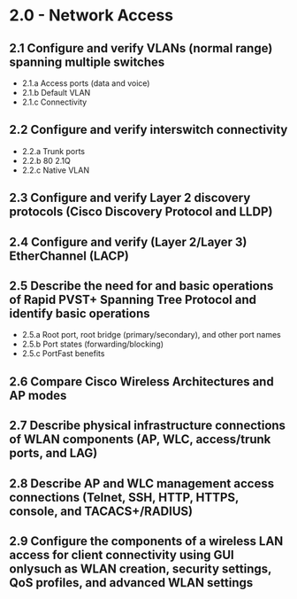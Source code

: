 # 2.0 - Network Access

## 2.1 Configure and verify VLANs (normal range) spanning multiple switches
* 2.1.a Access ports (data and voice)
* 2.1.b Default VLAN
* 2.1.c Connectivity

## 2.2 Configure and verify interswitch connectivity
* 2.2.a Trunk ports
* 2.2.b 80 2.1Q
* 2.2.c Native VLAN

## 2.3 Configure and verify Layer 2 discovery protocols (Cisco Discovery Protocol and LLDP)
## 2.4 Configure and verify (Layer 2/Layer 3) EtherChannel (LACP)
## 2.5 Describe the need for and basic operations of Rapid PVST+ Spanning Tree Protocol and identify basic operations
* 2.5.a Root port, root bridge (primary/secondary), and other port names
* 2.5.b Port states (forwarding/blocking)
* 2.5.c PortFast benefits

## 2.6 Compare Cisco Wireless Architectures and AP modes
## 2.7 Describe physical infrastructure connections of WLAN components (AP, WLC, access/trunk ports, and LAG)
## 2.8 Describe AP and WLC management access connections (Telnet, SSH, HTTP, HTTPS, console, and TACACS+/RADIUS)
## 2.9 Configure the components of a wireless LAN access for client connectivity using GUI onlysuch as WLAN creation, security settings, QoS profiles, and advanced WLAN settings
